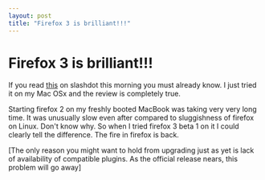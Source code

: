 ```yaml
---
layout: post
title: "Firefox 3 is brilliant!!!"
---
```

Firefox 3 is brilliant!!!
===
If you read [this][0] on slashdot this morning you must already know. I just tried it on my Mac OSx and the review is completely true.  
  
Starting firefox 2 on my freshly booted MacBook was taking very very long time. It was unusually slow even after compared to sluggishness of firefox on Linux. Don't know why. So when I tried firefox 3 beta 1 on it I could clearly tell the difference. The fire in firefox is back.  
  
\[The only reason you might want to hold from upgrading just as yet is lack of availability of compatible plugins. As the official release nears, this problem will go away\]

[0]: http://slashdot.org/article.pl?sid=07/11/20/1330218
